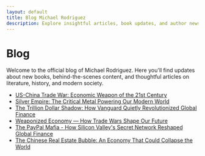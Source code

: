 ```yaml
---
layout: default
title: Blog Michael Rodriguez
description: Explore insightful articles, book updates, and author news by Michael Rodriguez.
---
```

<h1>Blog</h1>
<p>Welcome to the official blog of Michael Rodriguez. Here you'll find updates about new books, behind-the-scenes content, and thoughtful articles on literature, history, and modern society.</p>
<ul>
  <li><a href="/michael-rodriguez-books/blog/us-china-trade-war.html">US-China Trade War: Economic Weapon of the 21st Century</a></li>
  <li><a href="/michael-rodriguez-books/blog/silver-empire.html">Silver Empire: The Critical Metal Powering Our Modern World</a></li>
  <li><a href="/michael-rodriguez-books/blog/the-trillion-dollar-shadow-how-vanguard-quietly-revolutionized-global-finance.html">The Trillion Dollar Shadow: How Vanguard Quietly Revolutionized Global Finance</a></li>
  <li><a href="/michael-rodriguez-books/blog/weaponized-economy.html">Weaponized Economy — How Trade Wars Shape Our Future</a></li>
  <li><a href="/michael-rodriguez-books/blog/the-paypal-mafia.html">The PayPal Mafia - How Silicon Valley's Secret Network Reshaped Global Finance</a></li>
  <li><a href="/michael-rodriguez-books/blog/chinese-real-estate-bubble.html">The Chinese Real Estate Bubble: An Economy That Could Collapse the World</a></li>
</ul>
